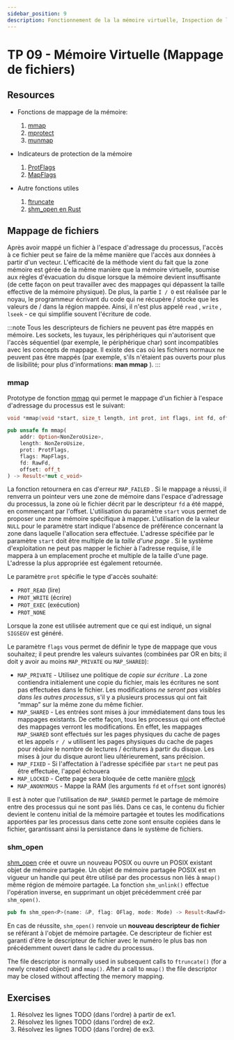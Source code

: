 ```yaml
---
sidebar_position: 9
description: Fonctionnement de la la mémoire virtuelle, Inspection de la disposition de la mémoire de processus (pmap), Mappage de fichiers et de pages vides en mémoire
---
```


# TP 09 - Mémoire Virtuelle (Mappage de fichiers)

## Resources
* Fonctions de mappage de la mémoire:
    1. [mmap](https://docs.rs/nix/latest/nix/sys/mman/fn.mmap.html)
    2. [mprotect](https://docs.rs/nix/latest/nix/sys/mman/fn.mprotect.html)
    3. [munmap](https://docs.rs/nix/latest/nix/sys/mman/fn.munmap.html)

* Indicateurs de protection de la mémoire
    1. [ProtFlags](https://docs.rs/nix/latest/nix/sys/mman/struct.ProtFlags.html)
    2. [MapFlags](https://docs.rs/nix/latest/nix/sys/mman/struct.MapFlags.html)

* Autre fonctions utiles
    1. [ftruncate](https://docs.rs/nix/latest/nix/unistd/fn.ftruncate.html)
    2. [shm_open en Rust](https://docs.rs/nix/latest/nix/sys/mman/fn.shm_open.html)

## Mappage de fichiers

Après avoir mappé un fichier à l'espace d'adressage du processus, l'accès à ce fichier peut se faire de la même manière que l'accès aux données à partir d'un vecteur. L'efficacité de la méthode vient du fait que la zone mémoire est gérée de la même manière que la mémoire virtuelle, soumise aux règles d'évacuation du disque lorsque la mémoire devient insuffisante (de cette façon on peut travailler avec des mappages qui dépassent la taille effective de la mémoire physique). De plus, la partie `I / O` est réalisée par le noyau, le programmeur écrivant du code qui ne récupère / stocke que les valeurs de / dans la région mappée. Ainsi, il n'est plus appelé `read` , `write` , `lseek` - ce qui simplifie souvent l'écriture de code.

:::note
Tous les descripteurs de fichiers ne peuvent pas être mappés en mémoire. Les sockets, les tuyaux, les périphériques qui n'autorisent que l'accès séquentiel (par exemple, le périphérique char) sont incompatibles avec les concepts de mappage. Il existe des cas où les fichiers normaux ne peuvent pas être mappés (par exemple, s'ils n'étaient pas ouverts pour plus de lisibilité; pour plus d'informations: **man mmap** ).
:::

### mmap
Prototype de fonction [mmap](https://linux.die.net/man/2/mmap) qui permet le mappage d'un fichier à l'espace d'adressage du processus est le suivant:

```c
void *mmap(void *start, size_t length, int prot, int flags, int fd, off_t offset);
```
```rust
pub unsafe fn mmap(
    addr: Option<NonZeroUsize>,
    length: NonZeroUsize,
    prot: ProtFlags,
    flags: MapFlags,
    fd: RawFd,
    offset: off_t
) -> Result<*mut c_void>
```

La fonction retournera en cas d'erreur `MAP_FAILED` . Si le mappage a réussi, il renverra un pointeur vers une zone de mémoire dans l'espace d'adressage du processus, la zone où le fichier décrit par le descripteur `fd` a été mappé, en commençant par l'offset. L'utilisation du paramètre `start` vous permet de proposer une zone mémoire spécifique à mapper. L'utilisation de la valeur `NULL` pour le paramètre start indique l'absence de préférence concernant la zone dans laquelle l'allocation sera effectuée. L'adresse spécifiée par le paramètre `start` doit être multiple de la *taille d'une page* . Si le système d'exploitation ne peut pas mapper le fichier à l'adresse requise, il le mappera à un emplacement proche et multiple de la taille d'une page. L'adresse la plus appropriée est également retournée.

Le paramètre `prot` spécifie le type d'accès souhaité:
* `PROT_READ` (lire)
* `PROT_WRITE` (écrire)
* `PROT_EXEC` (exécution)
* `PROT_NONE`

Lorsque la zone est utilisée autrement que ce qui est indiqué, un signal `SIGSEGV` est généré.

Le paramètre `flags` vous permet de définir le type de mappage que vous souhaitez; il peut prendre les valeurs suivantes (combinées par OR en bits; il doit y avoir au moins `MAP_PRIVATE` ou `MAP_SHARED`):
* `MAP_PRIVATE` - Utilisez une politique de *copie sur écriture* . La zone contiendra initialement une copie du fichier, mais les écritures ne sont pas effectuées dans le fichier. Les modifications *ne seront pas visibles dans les autres processus*, s'il y a plusieurs processus qui ont fait “mmap” sur la même zone du même fichier.
* `MAP_SHARED` - Les entrées sont mises à jour immédiatement dans tous les mappages existants. De cette façon, tous les processus qui ont effectué des mappages verront les modifications. En effet, les mappages `MAP_SHARED` sont effectués sur les pages physiques du cache de pages et les appels `r / w` utilisent les pages physiques du cache de pages pour réduire le nombre de lectures / écritures à partir du disque. Les mises à jour du disque auront lieu ultérieurement, sans précision.
* `MAP_FIXED` - Si l'affectation à l'adresse spécifiée par `start` ne peut pas être effectuée, l'appel échouera
* `MAP_LOCKED` - Cette page sera bloquée de cette manière [mlock](https://linux.die.net/man/2/mlock)
* `MAP_ANONYMOUS` - Mappe la RAM (les arguments `fd` et `offset` sont ignorés)

Il est à noter que l'utilisation de `MAP_SHARED` permet le partage de mémoire entre des processus qui ne sont pas liés. Dans ce cas, le contenu du fichier devient le contenu initial de la mémoire partagée et toutes les modifications apportées par les processus dans cette zone sont ensuite copiées dans le fichier, garantissant ainsi la persistance dans le système de fichiers.

### shm_open
[shm_open](https://man7.org/linux/man-pages/man3/shm_open.3.html) crée et ouvre un nouveau POSIX ou ouvre un POSIX existant objet de mémoire partagée. Un objet de mémoire partagée POSIX est en vigueur un handle qui peut être utilisé par des processus non liés à `mmap()` même région de mémoire partagée. La fonction `shm_unlink()` effectue l'opération inverse, en supprimant un objet précédemment créé par `shm_open()`.

```rust
pub fn shm_open<P>(name: &P, flag: OFlag, mode: Mode) -> Result<RawFd>
```

En cas de réussite, `shm_open()` renvoie un **nouveau descripteur de fichier** se référant à l'objet de mémoire partagée. Ce descripteur de fichier est garanti d'être le descripteur de fichier avec le numéro le plus bas non précédemment ouvert dans le cadre du processus.

The file descriptor is normally used in subsequent calls to `ftruncate()` (for a newly created object) and `mmap()`. After a call to `mmap()` the file descriptor may be closed without affecting the memory mapping.

## Exercises
1. Résolvez les lignes TODO (dans l'ordre) à partir de ex1.
2. Résolvez les lignes TODO (dans l'ordre) de ex2.
3. Résolvez les lignes TODO (dans l'ordre) de ex3.

